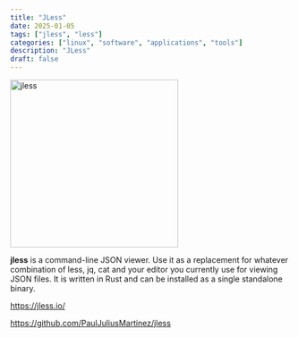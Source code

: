 ```yaml
---
title: "JLess"
date: 2025-01-05
tags: ["jless", "less"]
categories: ["linux", "software", "applications", "tools"]
description: "JLess"
draft: false
---
```


<img src="https://raw.githubusercontent.com/PaulJuliusMartinez/jless/master/logo/mascot.svg" alt="jless" width="300px" height="300px">

**jless** is a command-line JSON viewer. Use it as a replacement for whatever combination of less, jq, cat and your editor you currently use for viewing JSON files. It is written in Rust and can be installed as a single standalone binary.

https://jless.io/

https://github.com/PaulJuliusMartinez/jless
